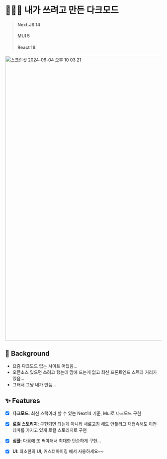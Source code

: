 # 👨🏻‍💻 내가 쓰려고 만든 다크모드
> #### Next.JS 14
> #### MUI 5
> #### React 18

<img width="915" alt="스크린샷 2024-06-04 오후 10 03 21" src="https://github.com/Moonjuun/NextJS-DarkMode/assets/98331852/5d4278ad-209b-4a9e-b5d9-4a6179f0f91b">

## 🤔 Background
- 요즘 다크모드 없는 사이트 어딨음...
- 오픈소스 있으면 쓰려고 했는데 맘에 드는게 없고 최신 프론트엔드 스펙과 거리가 있음...
- 그래서 그냥 내가 만듬...

## ✨ Features
- [x] **다크모드**: 최신 스택이라 할 수 있는 Next14 기준, Mui로 다크모드 구현
- [x] **로컬 스토리지**: 구현되면 되는게 아니라 새로고침 해도 안풀리고 재접속해도 이전 테마를 가지고 있게 로컬 스토리지로 구현
- [x] **심플**: 다음에 또 써야해서 최대한 단순하게 구현...
- [x] **UI**: 최소한의 UI, 커스터마이징 해서 사용하세요~~

